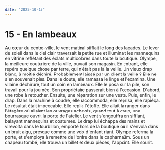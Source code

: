 ```yaml
---
date: "2025-10-15"
---
```

# 15 - En lambeaux

Au cœur du centre-ville, le vent matinal sifflait le long des façades. Le lever de
soleil dans le ciel clair traversait la petite rue et illuminait les mannequins en
vitrine reflétant des éclats multicolores dans toute la boutique. Olympe, la meilleure
couturière de la ville, ouvrait son magasin. En entrant, elle repéra quelque chose par
terre, qui n'était pas là la veille. Un vieux drap blanc, à moitié déchiré. Probablement
laissé par un client la veille ? Elle ne s'en souvenait plus. Dans le doute, elle
ramassa le linge et l'examina. Une vilaine déchirure, tout un coin en lambeaux. Elle le
posa sur la pile, son travail pour la journée. Son propriétaire passerait bien à
l'occasion. D'abord, une robe à retoucher. Ensuite, une réparation sur une veste. Puis,
enfin, le drap. Dans la machine à coudre, elle raccommoda, elle reprisa, elle rapiéça.
Le résultat était impeccable. Elle replia l'étoffe. Elle allait la ranger dans l'étagère
où allaient les ouvrages achevés, quand tout à coup, une bourrasque ouvrit la porte de
l'atelier. Le vent s'engouffra en sifflant, balayant mannequins et costumes. Le drap lui
échappa des mains et virevolta dans le tourbillon, emporté hors de la boutique où il
s'envola dans un bruit aigu, presque comme une voix d'enfant riant. Olympe referma la
porte, et s'employa à remettre de l'ordre dans le capharnaüm. Sous un chapeau tombé,
elle trouva un billet et deux pièces, l'appoint. Elle sourit.
